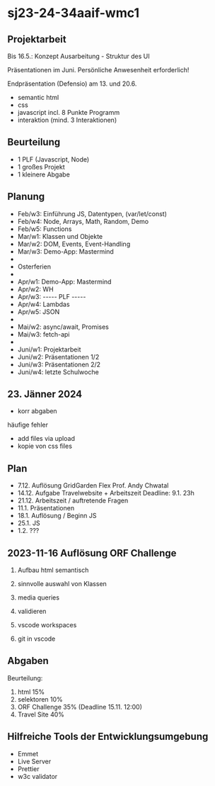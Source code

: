 # sj23-24-34aaif-wmc1

## Projektarbeit

Bis 16.5.: Konzept Ausarbeitung - Struktur des UI

Präsentationen im Juni. Persönliche Anwesenheit erforderlich!

Endpräsentation (Defensio) am 13. und 20.6.

- semantic html
- css
- javascript incl. 8 Punkte Programm
- interaktion (mind. 3 Interaktionen)

## Beurteilung

- 1 PLF (Javascript, Node)
- 1 großes Projekt
- 1 kleinere Abgabe

## Planung

- Feb/w3: Einführung JS, Datentypen, (var/let/const)
- Feb/w4: Node, Arrays, Math, Random, Demo
- Feb/w5: Functions
- Mar/w1: Klassen und Objekte
- Mar/w2: DOM, Events, Event-Handling
- Mar/w3: Demo-App: Mastermind
-
- Osterferien
-
- Apr/w1: Demo-App: Mastermind
- Apr/w2: WH
- Apr/w3: ----- PLF -----
- Apr/w4: Lambdas
- Apr/w5: JSON
-
- Mai/w2: async/await, Promises
- Mai/w3: fetch-api
-
- Juni/w1: Projektarbeit
- Juni/w2: Präsentationen 1/2
- Juni/w3: Präsentationen 2/2
- Juni/w4: letzte Schulwoche

## 23. Jänner 2024

- korr abgaben

häufige fehler

- add files via upload
- kopie von css files

## Plan

- 7.12. Auflösung GridGarden Flex Prof. Andy Chwatal
- 14.12. Aufgabe Travelwebsite + Arbeitszeit Deadline: 9.1. 23h
- 21.12. Arbeitszeit / auftretende Fragen
- 11.1. Präsentationen
- 18.1. Auflösung / Beginn JS
- 25.1. JS
- 1.2. ???

## 2023-11-16 Auflösung ORF Challenge

1. Aufbau html semantisch
2. sinnvolle auswahl von Klassen
3. media queries
4. validieren

5. vscode workspaces
6. git in vscode

## Abgaben

Beurteilung:

1. html 15%
2. selektoren 10%
3. ORF Challenge 35% (Deadline 15.11. 12:00)
4. Travel Site 40%

## Hilfreiche Tools der Entwicklungsumgebung

- Emmet
- Live Server
- Prettier
- w3c validator
